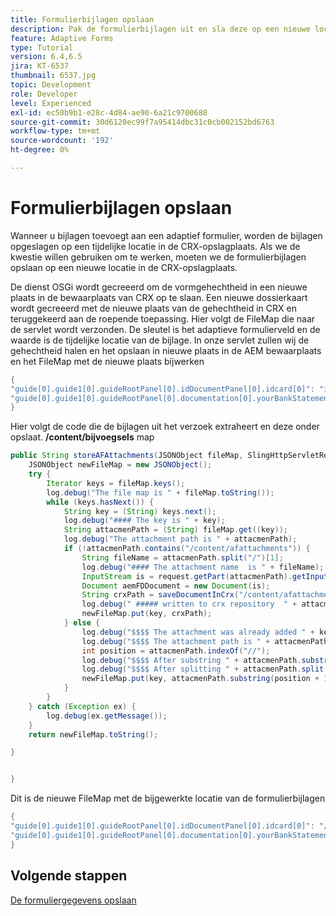 ```yaml
---
title: Formulierbijlagen opslaan
description: Pak de formulierbijlagen uit en sla deze op een nieuwe locatie op in de CRX-opslagplaats.
feature: Adaptive Forms
type: Tutorial
version: 6.4,6.5
jira: KT-6537
thumbnail: 6537.jpg
topic: Development
role: Developer
level: Experienced
exl-id: ec50b9b1-e28c-4d84-ae90-6a21c9700688
source-git-commit: 30d6120ec99f7a95414dbc31c0cb002152bd6763
workflow-type: tm+mt
source-wordcount: '192'
ht-degree: 0%

---
```


# Formulierbijlagen opslaan

Wanneer u bijlagen toevoegt aan een adaptief formulier, worden de bijlagen opgeslagen op een tijdelijke locatie in de CRX-opslagplaats. Als we de kwestie willen gebruiken om te werken, moeten we de formulierbijlagen opslaan op een nieuwe locatie in de CRX-opslagplaats.

De dienst OSGi wordt gecreeerd om de vormgehechtheid in een nieuwe plaats in de bewaarplaats van CRX op te slaan. Een nieuwe dossierkaart wordt gecreeerd met de nieuwe plaats van de gehechtheid in CRX en teruggekeerd aan de roepende toepassing.
Hier volgt de FileMap die naar de servlet wordt verzonden. De sleutel is het adaptieve formulierveld en de waarde is de tijdelijke locatie van de bijlage. In onze servlet zullen wij de gehechtheid halen en het opslaan in nieuwe plaats in de AEM bewaarplaats en het FileMap met de nieuwe plaats bijwerken

```java
{
"guide[0].guide1[0].guideRootPanel[0].idDocumentPanel[0].idcard[0]": "idcard/CA-DriversLicense.pdf",
"guide[0].guide1[0].guideRootPanel[0].documentation[0].yourBankStatements[0].table1603552612235[0].Row1[0].tableItem11[0]": "tableItem11/BankStatement-Sept-2020.pdf"
}
```

Hier volgt de code die de bijlagen uit het verzoek extraheert en deze onder opslaat. **/content/bijvoegsels** map

```java
public String storeAFAttachments(JSONObject fileMap, SlingHttpServletRequest request) {
    JSONObject newFileMap = new JSONObject();
    try {
        Iterator keys = fileMap.keys();
        log.debug("The file map is " + fileMap.toString());
        while (keys.hasNext()) {
            String key = (String) keys.next();
            log.debug("#### The key is " + key);
            String attacmenPath = (String) fileMap.get((key));
            log.debug("The attachment path is " + attacmenPath);
            if (!attacmenPath.contains("/content/afattachments")) {
                String fileName = attacmenPath.split("/")[1];
                log.debug("#### The attachment name  is " + fileName);
                InputStream is = request.getPart(attacmenPath).getInputStream();
                Document aemFDDocument = new Document(is);
                String crxPath = saveDocumentInCrx("/content/afattachments", fileName, aemFDDocument);
                log.debug(" ##### written to crx repository  " + attacmenPath.split("/")[1]);
                newFileMap.put(key, crxPath);
            } else {
                log.debug("$$$$ The attachment was already added " + key);
                log.debug("$$$$ The attachment path is " + attacmenPath);
                int position = attacmenPath.indexOf("//");
                log.debug("$$$$ After substring " + attacmenPath.substring(position + 1));
                log.debug("$$$$ After splitting " + attacmenPath.split("/")[1]);
                newFileMap.put(key, attacmenPath.substring(position + 1));
            }
        }
    } catch (Exception ex) {
        log.debug(ex.getMessage());
    }
    return newFileMap.toString();

}


}
```

Dit is de nieuwe FileMap met de bijgewerkte locatie van de formulierbijlagen

```java
{
"guide[0].guide1[0].guideRootPanel[0].idDocumentPanel[0].idcard[0]": "/content/afattachments/7dc0cbde-404d-49a9-9f7b-9ab5ee7482be/CA-DriversLicense.pdf",
"guide[0].guide1[0].guideRootPanel[0].documentation[0].yourBankStatements[0].table1603552612235[0].Row1[0].tableItem11[0]": "/content/afattachments/81653de9-4967-4736-9ca3-807a11542243/BankStatement-Sept-2020.pdf"
}
```

## Volgende stappen

[De formuliergegevens opslaan](./store-form-data.md)